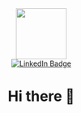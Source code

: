 <div id="header" align="center">
  <img src="https://media.giphy.com/media/KCN0qOs0hCz9TkJxzA/giphy.gif" width="100"/>
</div>
<div id="badges" align="center">
  <a href="www.linkedin.com/in/whowouldwin">
    <img src="https://img.shields.io/badge/LinkedIn-blue?style=for-the-badge&logo=linkedin&logoColor=white" alt="LinkedIn Badge"/>
  </a>
</div>
<div id="header_counter" align="center">
  <img src="https://komarev.com/ghpvc/?username=whowouldwin&style=flat-square&color=ff69b4" alt=""/>
</div>
<h1 align="center">
  Hi there 👋
</h1>
<!--
**whowouldwin/whowouldwin** is a ✨ _special_ ✨ repository because its `README.md` (this file) appears on your GitHub profile.

Here are some ideas to get you started:

- 🔭 I’m currently working on ...
- 🌱 I’m currently learning ...
- 👯 I’m looking to collaborate on ...
- 🤔 I’m looking for help with ...
- 💬 Ask me about ...
- 📫 How to reach me: ...
- 😄 Pronouns: ...
- ⚡ Fun fact: ...
-->
